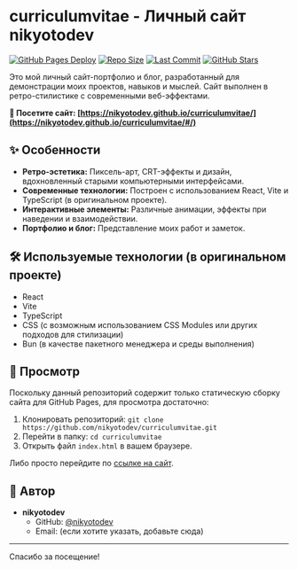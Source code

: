 # curriculumvitae - Личный сайт nikyotodev

[![GitHub Pages Deploy](https://github.com/nikyotodev/curriculumvitae/actions/workflows/pages/pages-build-deployment/badge.svg)](https://github.com/nikyotodev/curriculumvitae/actions/workflows/pages/pages-build-deployment)
[![Repo Size](https://img.shields.io/github/repo-size/nikyotodev/curriculumvitae)](https://github.com/nikyotodev/curriculumvitae)
[![Last Commit](https://img.shields.io/github/last-commit/nikyotodev/curriculumvitae)](https://github.com/nikyotodev/curriculumvitae/commits/main)
[![GitHub Stars](https://img.shields.io/github/stars/nikyotodev/curriculumvitae?style=social)](https://github.com/nikyotodev/curriculumvitae/stargazers)

<!-- Сюда можно добавить баннер или скриншот -->
<!-- Например: ![Скриншот сайта](URL_СКРИНШОТА) -->

Это мой личный сайт-портфолио и блог, разработанный для демонстрации моих проектов, навыков и мыслей. Сайт выполнен в ретро-стилистике с современными веб-эффектами.

**🚀 Посетите сайт: [https://nikyotodev.github.io/curriculumvitae/](https://nikyotodev.github.io/curriculumvitae/#/)**

## ✨ Особенности

*   **Ретро-эстетика:** Пиксель-арт, CRT-эффекты и дизайн, вдохновленный старыми компьютерными интерфейсами.
*   **Современные технологии:** Построен с использованием React, Vite и TypeScript (в оригинальном проекте).
*   **Интерактивные элементы:** Различные анимации, эффекты при наведении и взаимодействии.
*   **Портфолио и блог:** Представление моих работ и заметок.

## 🛠 Используемые технологии (в оригинальном проекте)

*   React
*   Vite
*   TypeScript
*   CSS (с возможным использованием CSS Modules или других подходов для стилизации)
*   Bun (в качестве пакетного менеджера и среды выполнения)

## 📖 Просмотр

Поскольку данный репозиторий содержит только статическую сборку сайта для GitHub Pages, для просмотра достаточно:
1.  Клонировать репозиторий: `git clone https://github.com/nikyotodev/curriculumvitae.git`
2.  Перейти в папку: `cd curriculumvitae`
3.  Открыть файл `index.html` в вашем браузере.

Либо просто перейдите по [ссылке на сайт](https://nikyotodev.github.io/curriculumvitae/#/).

## 👤 Автор

*   **nikyotodev**
    *   GitHub: [@nikyotodev](https://github.com/nikyotodev)
    *   Email: (если хотите указать, добавьте сюда)

---

Спасибо за посещение!
